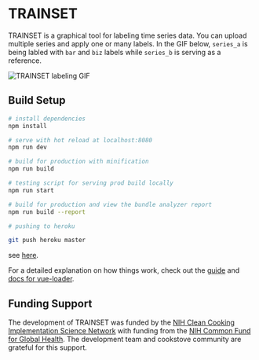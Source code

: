 # TRAINSET

TRAINSET is a graphical tool for labeling time series data. You can upload multiple series and apply one or many labels. In the GIF below, `series_a` is being labled with `bar` and `biz` labels while `series_b` is serving as a reference.

![TRAINSET labeling GIF](https://user-images.githubusercontent.com/8713574/112393077-b1832d80-8cb7-11eb-811b-0a7200be658d.gif)

## Build Setup

``` bash
# install dependencies
npm install

# serve with hot reload at localhost:8080
npm run dev

# build for production with minification
npm run build

# testing script for serving prod build locally
npm run start

# build for production and view the bundle analyzer report
npm run build --report

# pushing to heroku

git push heroku master
```
see [here](https://devcenter.heroku.com/articles/git#deploying-code).

For a detailed explanation on how things work, check out the [guide](http://vuejs-templates.github.io/webpack/) and [docs for vue-loader](http://vuejs.github.io/vue-loader).

## Funding Support

The development of TRAINSET was funded by the [NIH Clean Cooking Implementation Science Network](https://www.fic.nih.gov/About/Staff/Policy-Planning-Evaluation/Pages/clean-cooking-implementation-science-network.aspx) with funding from the [NIH Common Fund for Global Health](https://commonfund.nih.gov/globalhealth). The development team and cookstove community are grateful for this support.
